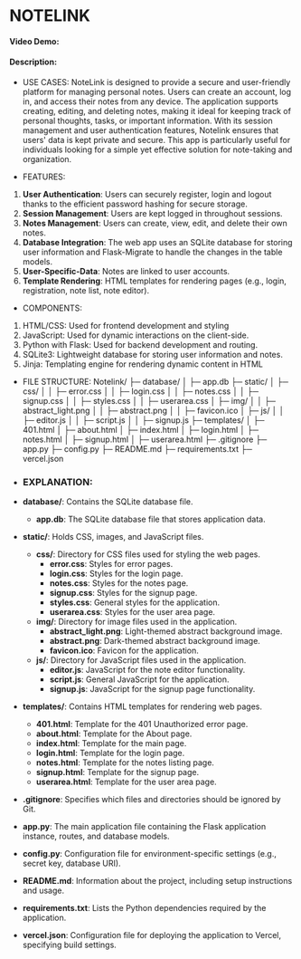 # NOTELINK
#### Video Demo:  <URL HERE>
#### Description:
- USE CASES:
NoteLink is designed to provide a secure and user-friendly platform for managing personal notes. Users can create an account, log in, and access their notes from any device. The application supports creating, editing, and deleting notes, making it ideal for keeping track of personal thoughts, tasks, or important information. With its session management and user authentication features, Notelink ensures that users' data is kept private and secure. This app is particularly useful for individuals looking for a simple yet effective solution for note-taking and organization.

- FEATURES:
1. **User Authentication**: Users can securely register, login and logout thanks to the efficient password hashing for secure storage.
2. **Session Management**: Users are kept logged in throughout sessions.
3. **Notes Management**: Users can create, view, edit, and delete their own notes.
4. **Database Integration**: The web app uses an SQLite database for storing user information and Flask-Migrate to handle the changes in the table models.
5. **User-Specific-Data**: Notes are linked to user accounts.
6. **Template Rendering**: HTML templates for rendering pages (e.g., login, registration, note list, note editor).


- COMPONENTS:
1. HTML/CSS: Used for frontend development and styling
2. JavaScript: Used for dynamic interactions on the client-side.
3. Python with Flask: Used for backend development and routing.
5. SQLite3: Lightweight database for storing user information and notes.
6. Jinja: Templating engine for rendering dynamic content in HTML

- FILE STRUCTURE:
Notelink/
├─ database/
│  ├─ app.db
├─ static/
│  ├─ css/
│  │  ├─ error.css
│  │  ├─ login.css
│  │  ├─ notes.css
│  │  ├─ signup.css
│  │  ├─ styles.css
│  │  ├─ userarea.css
│  ├─ img/
│  │  ├─ abstract_light.png
│  │  ├─ abstract.png
│  │  ├─ favicon.ico
│  ├─ js/
│  │  ├─ editor.js
│  │  ├─ script.js
│  │  ├─ signup.js
├─ templates/
│  ├─ 401.html
│  ├─ about.html
│  ├─ index.html
│  ├─ login.html
│  ├─ notes.html
│  ├─ signup.html
│  ├─ userarea.html
├─ .gitignore
├─ app.py
├─ config.py
├─ README.md
├─ requirements.txt
├─ vercel.json

-  ### EXPLANATION:
- **database/**: Contains the SQLite database file.
  - **app.db**: The SQLite database file that stores application data.
  
- **static/**: Holds CSS, images, and JavaScript files.
  - **css/**: Directory for CSS files used for styling the web pages.
    - **error.css**: Styles for error pages.
    - **login.css**: Styles for the login page.
    - **notes.css**: Styles for the notes page.
    - **signup.css**: Styles for the signup page.
    - **styles.css**: General styles for the application.
    - **userarea.css**: Styles for the user area page.
  - **img/**: Directory for image files used in the application.
    - **abstract_light.png**: Light-themed abstract background image.
    - **abstract.png**: Dark-themed abstract background image.
    - **favicon.ico**: Favicon for the application.
  - **js/**: Directory for JavaScript files used in the application.
    - **editor.js**: JavaScript for the note editor functionality.
    - **script.js**: General JavaScript for the application.
    - **signup.js**: JavaScript for the signup page functionality.
    
- **templates/**: Contains HTML templates for rendering web pages.
  - **401.html**: Template for the 401 Unauthorized error page.
  - **about.html**: Template for the About page.
  - **index.html**: Template for the main page.
  - **login.html**: Template for the login page.
  - **notes.html**: Template for the notes listing page.
  - **signup.html**: Template for the signup page.
  - **userarea.html**: Template for the user area page.
  
- **.gitignore**: Specifies which files and directories should be ignored by Git.
- **app.py**: The main application file containing the Flask application instance, routes, and database models.
- **config.py**: Configuration file for environment-specific settings (e.g., secret key, database URI).
- **README.md**: Information about the project, including setup instructions and usage.
- **requirements.txt**: Lists the Python dependencies required by the application.
- **vercel.json**: Configuration file for deploying the application to Vercel, specifying build settings.




